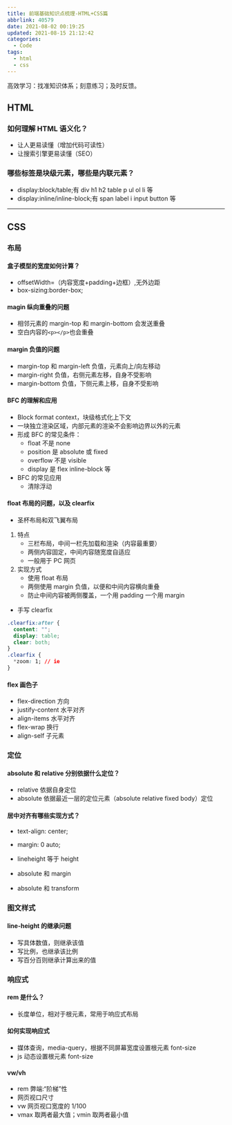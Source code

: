 ```yaml
---
title: 前端基础知识点梳理-HTML+CSS篇
abbrlink: 40579
date: 2021-08-02 00:19:25
updated: 2021-08-15 21:12:42
categories:
  - Code
tags:
  - html
  - css
---
```


高效学习：找准知识体系；刻意练习；及时反馈。

## HTML

### 如何理解 HTML 语义化？

- 让人更易读懂（增加代码可读性）
- 让搜索引擎更易读懂（SEO）

### 哪些标签是块级元素，哪些是内联元素？

- display:block/table;有 div h1 h2 table p ul ol li 等
- display:inline/inline-block;有 span label i input button 等

---

## CSS

### 布局

#### 盒子模型的宽度如何计算？

- offsetWidth=（内容宽度+padding+边框）,无外边距
- box-sizing:border-box;

#### magin 纵向重叠的问题

- 相邻元素的 margin-top 和 margin-bottom 会发送重叠
- 空白内容的`<p></p>`也会重叠

#### margin 负值的问题

- margin-top 和 margin-left 负值，元素向上/向左移动
- margin-right 负值，右侧元素左移，自身不受影响
- margin-bottom 负值，下侧元素上移，自身不受影响

#### BFC 的理解和应用

- Block format context，块级格式化上下文
- 一块独立渲染区域，内部元素的渲染不会影响边界以外的元素
- 形成 BFC 的常见条件：
  - float 不是 none
  - position 是 absolute 或 fixed
  - overflow 不是 visible
  - display 是 flex inline-block 等
- BFC 的常见应用
  - 清除浮动

#### float 布局的问题，以及 clearfix

- 圣杯布局和双飞翼布局

1. 特点
   - 三栏布局，中间一栏先加载和渲染（内容最重要）
   - 两侧内容固定，中间内容随宽度自适应
   - 一般用于 PC 网页
2. 实现方式
   - 使用 float 布局
   - 两侧使用 margin 负值，以便和中间内容横向重叠
   - 防止中间内容被两侧覆盖，一个用 padding 一个用 margin

- 手写 clearfix

```css
.clearfix:after {
  content: "";
  display: table;
  clear: both;
}
.clearfix {
  *zoom: 1; // ie
}
```

#### flex 画色子

- flex-direction 方向
- justify-content 水平对齐
- align-items 水平对齐
- flex-wrap 换行
- align-self 子元素

### 定位

#### absolute 和 relative 分别依据什么定位？

- relative 依据自身定位
- absolute 依据最近一层的定位元素（absolute relative fixed body）定位

#### 居中对齐有哪些实现方式？

- text-align: center;
- margin: 0 auto;

- lineheight 等于 height
- absolute 和 margin
- absolute 和 transform

### 图文样式

#### line-height 的继承问题

- 写具体数值，则继承该值
- 写比例，也继承该比例
- 写百分百则继承计算出来的值

### 响应式

#### rem 是什么？

- 长度单位，相对于根元素，常用于响应式布局

#### 如何实现响应式

- 媒体查询，media-query，根据不同屏幕宽度设置根元素 font-size
- js 动态设置根元素 font-size

#### vw/vh

- rem 弊端:“阶梯”性
- 网页视口尺寸
- vw 网页视口宽度的 1/100
- vmax 取两者最大值；vmin 取两者最小值
